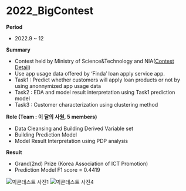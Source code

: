 # 2022_BigContest

**Period**

- 2022.9 ~ 12

**Summary**

- Contest held by Ministry of Science&Technology and NIA([Contest Detail](https://www.bigcontest.or.kr/main.php))
- Use app usage data offered by ‘Finda’ loan apply service app.
- Task1 : Predict whether customers will apply loan products or not by using anonnymized app usage data
- Task2 : EDA and model result interpretation using Task1 prediction model
- Task3 : Customer characterization using clustering method

**Role (Team : 이 달의 사원, 5 members)**

- Data Cleansing and Building Derived Variable set
- Building Prediction Model
- Model Result Interpretation using PDP analysis

**Result** 

- Grand(2nd) Prize (Korea Association of ICT Promotion)
- Prediction Model F1 score = 0.4419

![빅콘테스트 사진1](https://user-images.githubusercontent.com/87636737/210704327-d2642626-0eb8-44c2-97b2-9a1dd73b01b5.jpg)
![빅콘테스트 사진4](https://user-images.githubusercontent.com/87636737/210704334-ca61478b-db65-4890-a7b6-c89a2aaf1ac2.jpg)

